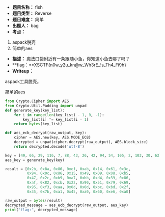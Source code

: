 - **题目名称：** fish
- **题目类型：** Reverse
- **题目难度：** 简单
- **出题人：** bag
- **考点：**

1. aspack脱壳
2. 简单的aes

- **描述：** 魔法口袋附近有一条跟随小鱼，你知道小鱼去哪了吗？
- **flag：**XSCTF{n0w_y2u_kn@w_Wh3rE_!s_Th4_Fi9h}
- **Writeup：**

aspack工具脱壳。

简单的aes

```python
from Crypto.Cipher import AES
from Crypto.Util.Padding import unpad
def generate_key(key_list):
    for i in range(len(key_list) - 1, 0, -1):
        key_list[i] ^= key_list[i - 1]
    return bytes(key_list)

def aes_ecb_decrypt(raw_output, key):
    cipher = AES.new(key, AES.MODE_ECB)
    decrypted = unpad(cipher.decrypt(raw_output), AES.block_size)
    return decrypted.decode('utf-8')

key = [49, 66, 29, 116, 7, 88, 43, 26, 42, 94, 54, 105, 2, 103, 30, 63]
aes_key = generate_key(key)

result = [0x2b, 0x8a, 0x86, 0xef, 0xab, 0x14, 0x61, 0x3e,
          0x94, 0x0c, 0x86, 0x15, 0x49, 0x09, 0x08, 0xb5,
          0x47, 0x2c, 0xb9, 0xa7, 0xbb, 0xd4, 0x39, 0x86,
          0xaf, 0x82, 0xcb, 0x22, 0x90, 0x51, 0x79, 0x69,
          0x95, 0xf3, 0xaa, 0x0d, 0x0d, 0xbc, 0xbd, 0x2f,
          0x35, 0x7b, 0xa1, 0x45, 0xa9, 0x60, 0xe6, 0xa0]

raw_output = bytes(result)
decrypted_message = aes_ecb_decrypt(raw_output, aes_key)
print("flag:", decrypted_message)
```

